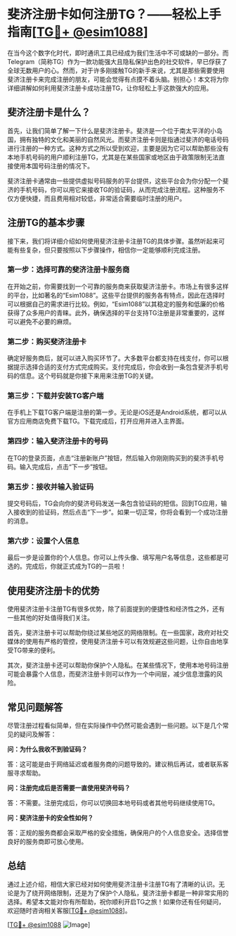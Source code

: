 # 斐济注册卡如何注册TG？——轻松上手指南[[TG💪+ @esim1088](https://t.me/s/esim1088)]

在当今这个数字化时代，即时通讯工具已经成为我们生活中不可或缺的一部分。而Telegram（简称TG）作为一款功能强大且隐私保护出色的社交软件，早已俘获了全球无数用户的心。然而，对于许多刚接触TG的新手来说，尤其是那些需要使用斐济注册卡来完成注册的朋友，可能会觉得有点摸不着头脑。别担心！本文将为你详细讲解如何利用斐济注册卡成功注册TG，让你轻松上手这款强大的应用。

## 斐济注册卡是什么？

首先，让我们简单了解一下什么是斐济注册卡。斐济是一个位于南太平洋的小岛国，拥有独特的文化和美丽的自然风光。而斐济注册卡则是指通过斐济的电话号码进行注册的一种方式。这种方式之所以受到欢迎，主要是因为它可以帮助那些没有本地手机号码的用户顺利注册TG，尤其是在某些国家或地区由于政策限制无法直接使用本国号码注册的情况下。

斐济注册卡通常由一些提供虚拟号码服务的平台提供，这些平台会为你分配一个斐济的手机号码，你可以用它来接收TG的验证码，从而完成注册流程。这种服务不仅方便快捷，而且费用相对较低，非常适合需要临时注册的用户。

## 注册TG的基本步骤

接下来，我们将详细介绍如何使用斐济注册卡注册TG的具体步骤。虽然听起来可能有些复杂，但只要按照以下步骤操作，相信你一定能够顺利完成注册。

### 第一步：选择可靠的斐济注册卡服务商

在开始之前，你需要找到一个可靠的服务商来获取斐济注册卡。市场上有很多这样的平台，比如著名的“Esim1088”。这些平台提供的服务各有特点，因此在选择时可以根据自己的需求进行比较。例如，“Esim1088”以其稳定的服务和低廉的价格获得了众多用户的青睐。此外，确保选择的平台支持TG注册是非常重要的，这样可以避免不必要的麻烦。

### 第二步：购买斐济注册卡

确定好服务商后，就可以进入购买环节了。大多数平台都支持在线支付，你可以根据提示选择合适的支付方式完成购买。支付完成后，你会收到一条包含斐济手机号码的信息。这个号码就是你接下来用来注册TG的关键。

### 第三步：下载并安装TG客户端

在手机上下载TG客户端是注册的第一步。无论是iOS还是Android系统，都可以从官方应用商店免费下载TG。下载完成后，打开应用并进入主界面。

### 第四步：输入斐济注册卡的号码

在TG的登录页面，点击“注册新账户”按钮，然后输入你刚刚购买到的斐济手机号码。输入完成后，点击“下一步”按钮。

### 第五步：接收并输入验证码

提交号码后，TG会向你的斐济号码发送一条包含验证码的短信。回到TG应用，输入接收到的验证码，然后点击“下一步”。如果一切正常，你将会看到一个成功注册的消息。

### 第六步：设置个人信息

最后一步是设置你的个人信息。你可以上传头像、填写用户名等信息，这些都是可选的。完成后，你就正式成为TG的一员啦！

## 使用斐济注册卡的优势

使用斐济注册卡注册TG有很多优势，除了前面提到的便捷性和经济性之外，还有一些其他的好处值得我们关注。

首先，斐济注册卡可以帮助你绕过某些地区的网络限制。在一些国家，政府对社交媒体的使用有严格的管控，使用斐济注册卡可以有效规避这些问题，让你自由地享受TG带来的便利。

其次，斐济注册卡还可以帮助你保护个人隐私。在某些情况下，使用本地号码注册可能会暴露个人信息，而斐济注册卡则可以作为一个中间层，减少信息泄露的风险。

## 常见问题解答

尽管注册过程看似简单，但在实际操作中仍然可能会遇到一些问题。以下是几个常见的疑问及解答：

**问：为什么我收不到验证码？**

答：这可能是由于网络延迟或者服务商的问题导致的。建议稍后再试，或者联系客服寻求帮助。

**问：注册完成后是否需要一直使用斐济号码？**

答：不需要。注册完成后，你可以切换回本地号码或者其他号码继续使用TG。

**问：斐济注册卡的安全性如何？**

答：正规的服务商都会采取严格的安全措施，确保用户的个人信息安全。选择信誉良好的服务商即可放心使用。

## 总结

通过上述介绍，相信大家已经对如何使用斐济注册卡注册TG有了清晰的认识。无论是为了绕开网络限制，还是为了保护个人隐私，斐济注册卡都是一种非常实用的选择。希望本文能对你有所帮助，祝你顺利开启TG之旅！如果你还有任何疑问，欢迎随时咨询相关客服[[TG💪+ @esim1088](https://t.me/s/esim1088)]。

[[TG💪+ @esim1088](https://t.me/s/esim1088) ![Image](https://i.postimg.cc/4NQfJmqS/Snipaste-2025-05-13-00-14-12.png)]